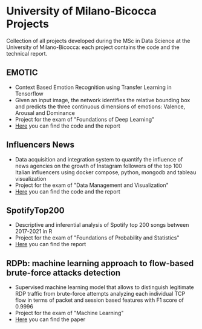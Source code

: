 # University of Milano-Bicocca Projects
Collection of all projects developed during the MSc in Data Science at the University of Milano-Bicocca: each project contains the code and the technical report.

## EMOTIC
- Context Based Emotion Recognition using Transfer Learning in Tensorflow
- Given an input image, the network identifies the relative bounding box and predicts the three continuous dimensions of emotions: Valence, Arousal and Dominance
- Project for the exam of "Foundations of Deep Learning"
- [Here](EMOTIC/) you can find the code and the report

## Influencers News
- Data acquisition and integration system to quantify the influence of news agencies on the growth of Instagram followers of the top 100 Italian influencers using docker compose, python, mongodb and tableau visualization
- Project for the exam of "Data Management and Visualization"
- [Here](InfluencersNews/) you can find the code and the report

## SpotifyTop200
- Descriptive and inferential analysis of Spotify top 200 songs between 2017-2021 in R
- Project for the exam of "Foundations of Probability and Statistics"
- [Here](SpotifyTop200/) you can find the report

## RDPb: machine learning approach to flow-based brute-force attacks detection
- Supervised machine learning model that allows to distinguish legitimate RDP traffic from brute-force attempts analyzing each individual TCP flow in terms of packet and session based features with F1 score of 0.9996
- Project for the exam of "Machine Learning"
- [Here](RDPb/ML_Project.pdf) you can find the paper
